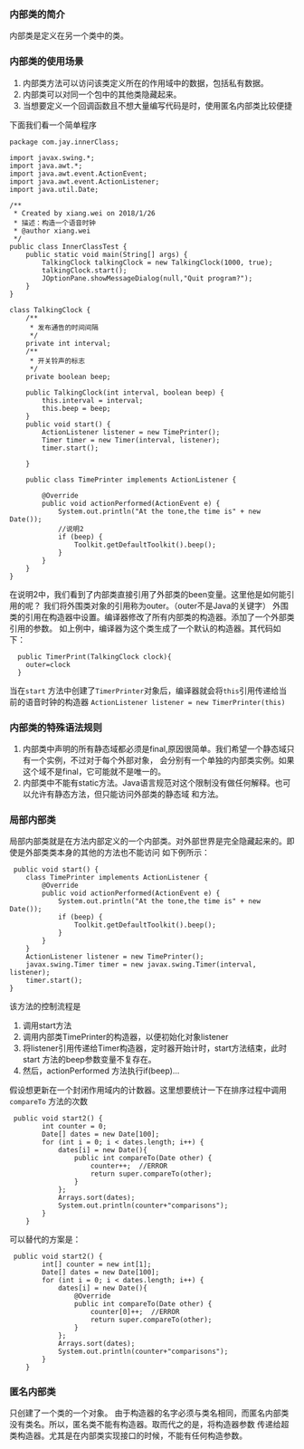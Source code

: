 ### 内部类的简介
内部类是定义在另一个类中的类。
### 内部类的使用场景
1. 内部类方法可以访问该类定义所在的作用域中的数据，包括私有数据。
2. 内部类可以对同一个包中的其他类隐藏起来。
3. 当想要定义一个回调函数且不想大量编写代码是时，使用匿名内部类比较便捷

下面我们看一个简单程序
```
package com.jay.innerClass;

import javax.swing.*;
import java.awt.*;
import java.awt.event.ActionEvent;
import java.awt.event.ActionListener;
import java.util.Date;

/**
 * Created by xiang.wei on 2018/1/26
 * 描述：构造一个语音时钟
 * @author xiang.wei
 */
public class InnerClassTest {
    public static void main(String[] args) {
        TalkingClock talkingClock = new TalkingClock(1000, true);
        talkingClock.start();
        JOptionPane.showMessageDialog(null,"Quit program?");
    }
}

class TalkingClock {
    /**
     * 发布通告的时间间隔
     */
    private int interval;
    /**
     * 开关铃声的标志
     */
    private boolean beep;

    public TalkingClock(int interval, boolean beep) {
        this.interval = interval;
        this.beep = beep;
    }
    public void start() {
        ActionListener listener = new TimePrinter();
        Timer timer = new Timer(interval, listener);
        timer.start();

    }

    public class TimePrinter implements ActionListener {

        @Override
        public void actionPerformed(ActionEvent e) {
            System.out.println("At the tone,the time is" + new Date());
            //说明2
            if (beep) {
                Toolkit.getDefaultToolkit().beep();
            }
        }
    }
}

```
在说明2中，我们看到了内部类直接引用了外部类的been变量。这里他是如何能引用的呢？
我们将外围类对象的引用称为outer。（outer不是Java的关键字）
外围类的引用在构造器中设置。编译器修改了所有内部类的构造器。添加了一个外部类引用的参数。
如上例中，编译器为这个类生成了一个默认的构造器。其代码如下：
```
  public TimerPrint(TalkingClock clock){
    outer=clock
  }
```
当在`start` 方法中创建了`TimerPrinter`对象后，编译器就会将`this`引用传递给当前的语音时钟的构造器
`ActionListener listener = new TimerPrinter(this)`
### 内部类的特殊语法规则
1. 内部类中声明的所有静态域都必须是final,原因很简单。我们希望一个静态域只有一个实例，不过对于每个外部对象，
会分别有一个单独的内部类实例。如果这个域不是final，它可能就不是唯一的。
2. 内部类中不能有static方法。Java语言规范对这个限制没有做任何解释。也可以允许有静态方法，但只能访问外部类的静态域
和方法。

### 局部内部类
局部内部类就是在方法内部定义的一个内部类。对外部世界是完全隐藏起来的。即使是外部类类本身的其他的方法也不能访问
如下例所示：
```
 public void start() {
    class TimePrinter implements ActionListener {
        @Override
        public void actionPerformed(ActionEvent e) {
            System.out.println("At the tone,the time is" + new Date());
            if (beep) {
                Toolkit.getDefaultToolkit().beep();
            }
        }
    }
    ActionListener listener = new TimePrinter();
    javax.swing.Timer timer = new javax.swing.Timer(interval, listener);
    timer.start();
}

```
该方法的控制流程是
1. 调用start方法
2. 调用内部类TimePrinter的构造器，以便初始化对象listener
3. 将listener引用传递给Timer构造器，定时器开始计时，start方法结束，此时start
方法的beep参数变量不复存在。
4. 然后，actionPerformed 方法执行if(beep)...

假设想更新在一个封闭作用域内的计数器。这里想要统计一下在排序过程中调用
`compareTo` 方法的次数
```
 public void start2() {
        int counter = 0;
        Date[] dates = new Date[100];
        for (int i = 0; i < dates.length; i++) {
            dates[i] = new Date(){
                public int compareTo(Date other) {
                    counter++;  //ERROR
                    return super.compareTo(other);
                }
            };
            Arrays.sort(dates);
            System.out.println(counter+"comparisons");
        }
    } 

```
可以替代的方案是：
```
 public void start2() {
        int[] counter = new int[1];
        Date[] dates = new Date[100];
        for (int i = 0; i < dates.length; i++) {
            dates[i] = new Date(){
                @Override
                public int compareTo(Date other) {
                    counter[0]++;  //ERROR
                    return super.compareTo(other);
                }
            };
            Arrays.sort(dates);
            System.out.println(counter+"comparisons");
        }
    }
```
### 匿名内部类
只创建了一个类的一个对象。
由于构造器的名字必须与类名相同，而匿名内部类没有类名。所以，匿名类不能有构造器。取而代之的是，将构造器参数
传递给超类构造器。尤其是在内部类实现接口的时候，不能有任何构造参数。




